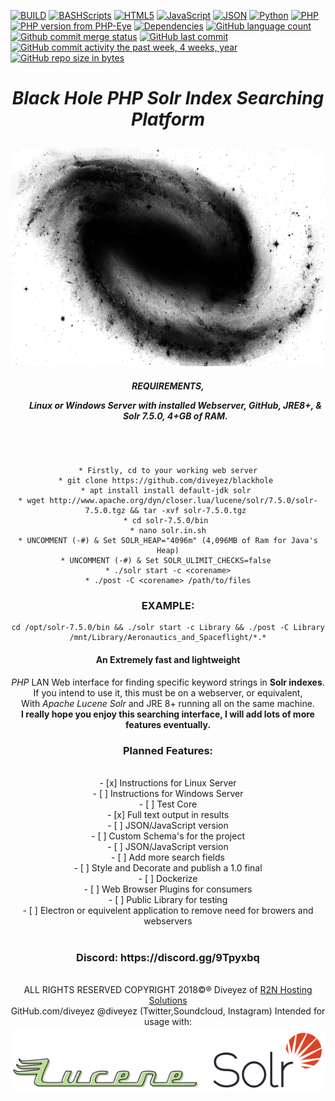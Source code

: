 [![BUILD](https://img.shields.io/badge/BUILD-0.1.5.8--breaker19-green.svg)](https://github.com/diveyez/blackhole)
[![BASHScripts](https://img.shields.io/badge/BASH-Shell%20Scripts-blue.svg)](https:github.com/diveyez)
[![HTML5](https://img.shields.io/badge/HTML-5-green.svg)](https://github.com/diveyez)
[![JavaScript](https://img.shields.io/badge/JavaScript-Coming%20Soon-grey.svg)](https://github.com/diveyez)
[![JSON](https://img.shields.io/badge/JSON-Coming%20Soon-grey.svg?style=flat-rounded)](https://github.com/diveyez)
[![Python](https://img.shields.io/badge/Python-3.5%2B-red.svg)](https://github.com/diveyez)
[![PHP](https://img.shields.io/packagist/php-v/symfony/symfony.svg)](https://github.com/diveyez/blackhole)
[![PHP version from PHP-Eye](https://img.shields.io/php-eye/symfony/symfony.svg?style=popout)](https://github.com/diveyez/blackhole)
[![Dependencies](https://img.shields.io/badge/DEPENDENCIES-See%20List%20Below-orange.svg)](https://github.com/diveyez/blackhole/blob/master/README.md#requirementslinux-or-windows-server-with-installed-webserver-github-jre8--solr-750-4gb-of-ram)
[![GitHub language count](https://img.shields.io/github/languages/count/badges/shields.svg?style=popout)](https://github.com/diveyez/blackhole)
[![Github commit merge status](https://img.shields.io/github/commit-status/badges/shields/master/5d4ab86b1b5ddfb3c4a70a70bd19932c52603b8c.svg?style=popout)](https://github.com/diveyez/blackhole)
[![GitHub last commit](https://img.shields.io/github/last-commit/google/skia.svg?style=popout)](https://github.com/diveyez)
[![GitHub commit activity the past week, 4 weeks, year](https://img.shields.io/github/commit-activity/y/eslint/eslint.svg?style=popout)](https://github.com/diveyez)
[![GitHub repo size in bytes](https://img.shields.io/github/repo-size/badges/shields.svg?style=popout)](https://github.com/diveyez/blackhole)</br>
<html><center>
                               <h1><i>Black Hole PHP Solr Index Searching Platform</i></p></h1>
                        <img src="images/blackhole.png" height="350" width="800"></img></br>

<h5>REQUIREMENTS,
<ul>Linux or Windows Server with installed Webserver, GitHub, JRE8+, & Solr 7.5.0, 4+GB of RAM.</ul></h5></br>

```

* Firstly, cd to your working web server
* git clone https://github.com/diveyez/blackhole 
* apt install install default-jdk solr 
* wget http://www.apache.org/dyn/closer.lua/lucene/solr/7.5.0/solr-7.5.0.tgz && tar -xvf solr-7.5.0.tgz 
* cd solr-7.5.0/bin 
* nano solr.in.sh
* UNCOMMENT (-#) & Set SOLR_HEAP="4096m" (4,096MB of Ram for Java's Heap)
* UNCOMMENT (-#) & Set SOLR_ULIMIT_CHECKS=false 
* ./solr start -c <corename>
* ./post -C <corename> /path/to/files

```

<h3>EXAMPLE:</h3>

```
cd /opt/solr-7.5.0/bin && ./solr start -c Library && ./post -C Library /mnt/Library/Aeronautics_and_Spaceflight/*.*

```

<h4>An Extremely fast and lightweight</h4> <i>PHP</i> LAN Web interface for finding specific keyword strings in <b>Solr indexes</b>.</br>
If you intend to use it, this must be on a webserver, or equivalent,</br>
With <i>Apache Lucene Solr</i> and JRE 8+ running all on the same machine.</br>
<b>I really hope you enjoy this searching interface, I will add lots of more features eventually.</b></br>
<h3><b>Planned Features:</b></h3></br>
        - [x] Instructions for Linux Server</br>
        - [ ] Instructions for Windows Server</br>
        - [ ] Test Core</br>
        - [x] Full text output in results</br>
        - [ ] JSON/JavaScript version</br>
        - [ ] Custom Schema's for the project</br>
        - [ ] JSON/JavaScript version</br> 
        - [ ] Add more search fields</br>
        - [ ] Style and Decorate and publish a 1.0 final</br>
        - [ ] Dockerize</br>
        - [ ] Web Browser Plugins for consumers</br>
        - [ ] Public Library for testing</br>
        - [ ] Electron or equivelent application to remove need for browers and webservers</br>
   </br>
<h3>Discord: https://discord.gg/9Tpyxbq</h3></br>
ALL RIGHTS RESERVED COPYRIGHT 2018©® Diveyez of <a href="https://r2nhosting.com/">R2N Hosting Solutions</a></br></html>
<html>GitHub.com/diveyez @diveyez (Twitter,Soundcloud, Instagram)
Intended for usage with:</br>
        <a href="lucene.apache.org/solr"><img src="images/solr.png" /></img></a></br></html>



